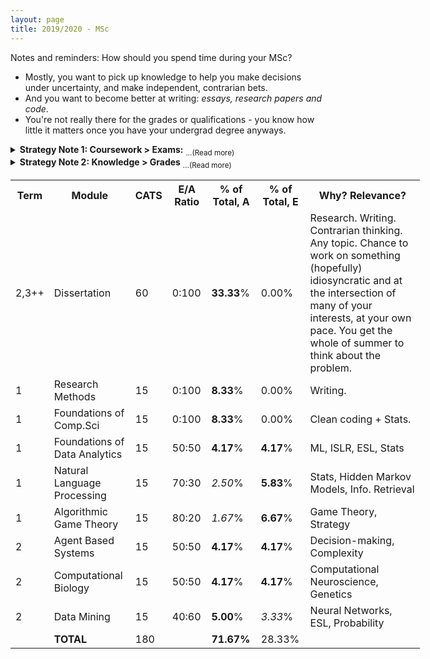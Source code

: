 ```yaml
---
layout: page
title: 2019/2020 - MSc 
---
```


<p class="message">
  Notes and reminders: How should you spend time during your MSc?
  
  <ul>
  <li>Mostly, you want to pick up knowledge to help you make decisions under uncertainty, and make independent, contrarian bets.</li>
  <li>And you want to become better at writing: <i>essays, research papers and code</i>.</li>
  <li>You're not really there for the grades or qualifications - you know how little it matters once you have your undergrad degree anyways.</li>
  </ul>
</p>

<details><summary> <b>Strategy Note 1: Coursework > Exams:</b> <sub>...(Read more) </sub></summary>
<ul>
  <li> Term 1 coursework makes up **25.00%** of the degree. (<i>25! Important to do well here... 1st term...</i>)</li>
  <li> Term 2 coursework makes up **13.33%** of the degree. (<i>13... Can almost ignore...</i>)</li>
  <li> Term 3 final exams make up **28.33%** of the degree. </li>
  <li> Term 2,3++ dissertation is **33.33%** of the degree. (<i>33! Really important. Pick a cool topic then.</i>)</li>
  <li> All of this means: **70+%** of the degree is coursework/dissertation related. </li>
  <li> Which means that a deep understanding of the core principles, and writing code/reports/papers with clarity and interesting observations will get you most of your marks. *NOT* bland, mechanical, nerd-like memorisation of facts. </li>
</ul>
</details>

<details><summary> <b>Strategy Note 2: Knowledge > Grades</b> <sub>...(Read more) </sub></summary>
  You want knowledge that will...:
<ul>
  <li> Help you make decisions under uncertainty and risk. </li>
  <li> Help you self-reliantly take risks in the market </li>
  <li> Help you filter out the noise to get to the signal. </li>
</ul>
  Which means you should pick only topics that help you get to this goal: topics with lots of probability theory, information theory, machine learning and maybe a bit of complexity and game theory. Things that you are <i>excited</i> to learn. Otherwise, don't do it. Don't pick any topics just because they're easy. Choose them only if you're curiosu. And if there's a really crappy compulsory topic but it doesn't help you get to your goals, and it's only like 2% of the entire syllabus, it might actually be a good idea to skim it quickly and then ignore it. That'll keep you motivated with the rest of the course, and maybe you could spend that time on something more interesting, like a personal project, or something non-academic... Sacrificing 2% of your marks for a much more enjoyable year might be a genuinely good idea. Place your focus on curiosity and knowledge, not on grades. 
</details>

<table style ="width:130%">
  <tr>
    <th> <b> Term </b> </th>
    <th> <b> Module </b> </th>
    <th> <b> CATS </b> </th>
    <th> <b> E/A Ratio </b> </th>
    <th> <b> % of Total, A </b> </th>
    <th> <b> % of Total, E </b> </th>
    <th> <b> Why? Relevance? </b> </th>
  </tr>
  <tr>
    <td> 2,3++ </td>
    <td> Dissertation </td>
    <td> 60 </td>
    <td> 0:100 </td>
    <td> <b>33.33</b>% </td>
    <td> 0.00% </td>
    <td> Research. Writing. Contrarian thinking. Any topic. Chance to work on something (hopefully) idiosyncratic and at the intersection of many of your interests, at your own pace. You get the whole of summer to think about the problem.</td>
  </tr>
  <tr>
    <td> 1 </td>
    <td> Research Methods </td>
    <td> 15 </td>
    <td> 0:100 </td>
    <td> <b>8.33</b>% </td>
    <td> 0.00% </td>
    <td> Writing. </td>
  </tr>
  <tr>
    <td> 1 </td>
    <td> Foundations of Comp.Sci </td>
    <td> 15 </td>
    <td> 0:100 </td>
    <td> <b>8.33</b>% </td>
    <td> 0.00% </td>
    <td> Clean coding + Stats. </td>
  </tr>
  <tr>
    <td> 1 </td>
    <td> Foundations of Data Analytics </td>
    <td> 15 </td>
    <td> 50:50 </td>
    <td> <b>4.17</b>% </td>
    <td> <b>4.17</b>% </td>
    <td> ML, ISLR, ESL, Stats </td>
  </tr>
  <tr>
    <td> 1 </td>
    <td> Natural Language Processing </td>
    <td> 15 </td>
    <td> 70:30 </td>
    <td> <i>2.50</i>% </td>
    <td> <b>5.83</b>% </td>
    <td> Stats, Hidden Markov Models, Info. Retrieval </td>
  </tr>
  <tr>
    <td> 1 </td>
    <td> Algorithmic Game Theory </td>
    <td> 15 </td>
    <td> 80:20 </td>
    <td> <i>1.67</i>% </td>
    <td> <b>6.67</b>% </td>
    <td> Game Theory, Strategy </td>
  </tr>
  <tr>
    <td> 2 </td>
    <td> Agent Based Systems </td>
    <td> 15 </td>
    <td> 50:50 </td>
    <td> <b>4.17</b>% </td>
    <td> <b>4.17</b>% </td>
    <td> Decision-making, Complexity </td>
  </tr>
  <tr>
    <td> 2 </td>
    <td> Computational Biology </td>
    <td> 15 </td>
    <td> 50:50 </td>
    <td> <b>4.17</b>% </td>
    <td> <b>4.17</b>% </td>
    <td> Computational Neuroscience, Genetics </td>
  </tr>
  <tr>
    <td> 2 </td>
    <td> Data Mining </td>
    <td> 15 </td>
    <td> 40:60 </td>
    <td> <b>5.00</b>% </td>
    <td> <i>3.33</i>% </td>
    <td> Neural Networks, ESL, Probability </td>
  </tr>
  <tr>
    <td>  </td>
    <td> <b> TOTAL <b> </td>
    <td> 180 </td>
    <td>  </td>
    <td> <b> 71.67% </b> </td>
    <td> 28.33% </td>
    <td>  </td>

